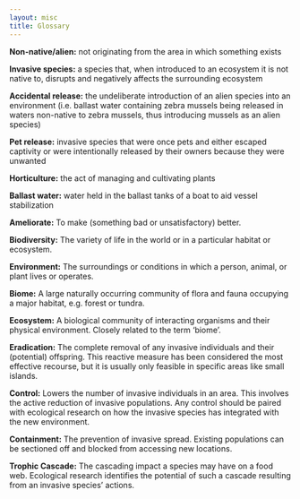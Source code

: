 ```yaml
---
layout: misc
title: Glossary
---
```


**Non-native/alien:** not originating from the area in which something exists

**Invasive species:** a species that, when introduced to an ecosystem it is not native to,  disrupts and negatively affects the surrounding ecosystem

**Accidental release:** the undeliberate introduction of an alien species into an environment (i.e. ballast water containing zebra mussels being released in waters non-native to zebra mussels, thus introducing mussels as an alien species)

**Pet release:** invasive species that were once pets and either escaped captivity or were intentionally released by their owners because they were unwanted

**Horticulture:** the act of managing and cultivating plants

**Ballast water:** water held in the ballast tanks of a boat to aid vessel stabilization

**Ameliorate:** To make (something bad or unsatisfactory) better.

**Biodiversity:** The variety of life in the world or in a particular habitat or ecosystem.

**Environment:** The surroundings or conditions in which a person, animal, or plant lives or operates.

**Biome:** A large naturally occurring community of flora and fauna occupying a major habitat, e.g. forest or tundra.

**Ecosystem:** A biological community of interacting organisms and their physical environment. Closely related to the term ‘biome’.

**Eradication:** The complete removal of any invasive individuals and their (potential) offspring. This reactive measure has been considered the most effective recourse, but it is usually only feasible in specific areas like small islands. 

**Control:** Lowers the number of invasive individuals in an area. This involves the active reduction of invasive populations. Any control should be paired with ecological research on how the invasive species has integrated with the new environment. 

**Containment:** The prevention of invasive spread. Existing populations can be sectioned off and blocked from accessing new locations.

**Trophic Cascade:** The cascading impact a species may have on a food web. Ecological research identifies the potential of such a cascade resulting from an invasive species’ actions.